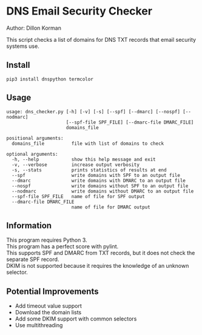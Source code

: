 # DNS Email Security Checker
Author: Dillon Korman

This script checks a list of domains for DNS TXT records that email security systems use. 

## Install

`pip3 install dnspython termcolor`

## Usage

```
usage: dns_checker.py [-h] [-v] [-s] [--spf] [--dmarc] [--nospf] [--nodmarc]
                      [--spf-file SPF_FILE] [--dmarc-file DMARC_FILE]
                      domains_file

positional arguments:
  domains_file          file with list of domains to check

optional arguments:
  -h, --help            show this help message and exit
  -v, --verbose         increase output verbosity
  -s, --stats           prints statistics of results at end
  --spf                 write domains with SPF to an output file
  --dmarc               write domains with DMARC to an output file
  --nospf               write domains without SPF to an output file
  --nodmarc             write domains without DMARC to an output file
  --spf-file SPF_FILE   name of file for SPF output
  --dmarc-file DMARC_FILE
                        name of file for DMARC output

```

## Information
This program requires Python 3.  
This program has a perfect score with pylint.  
This supports SPF and DMARC from TXT records, but it does not check the separate SPF record.  
DKIM is not supported because it requires the knowledge of an unknown selector.

## Potential Improvements
* Add timeout value support
* Download the domain lists 
* Add some DKIM support with common selectors
* Use multithreading
